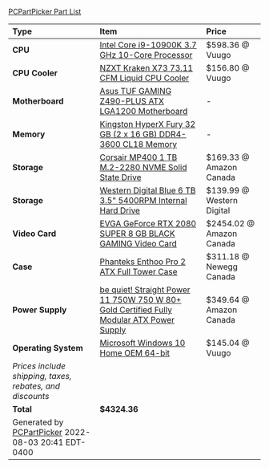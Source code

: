 [PCPartPicker Part List](https://ca.pcpartpicker.com/list/YsjBzf)

Type|Item|Price
:----|:----|:----
**CPU** | [Intel Core i9-10900K 3.7 GHz 10-Core Processor](https://ca.pcpartpicker.com/product/cwFKHx/intel-core-i9-10900k-37-ghz-10-core-processor-bx8070110900k) | $598.36 @ Vuugo 
**CPU Cooler** | [NZXT Kraken X73 73.11 CFM Liquid CPU Cooler](https://ca.pcpartpicker.com/product/vfVG3C/nzxt-kraken-x73-7311-cfm-liquid-cpu-cooler-rl-krx73-01) | $156.80 @ Vuugo 
**Motherboard** | [Asus TUF GAMING Z490-PLUS ATX LGA1200 Motherboard](https://ca.pcpartpicker.com/product/CjK2FT/asus-tuf-gaming-z490-plus-atx-lga1200-motherboard-tuf-gaming-z490-plus) |-
**Memory** | [Kingston HyperX Fury 32 GB (2 x 16 GB) DDR4-3600 CL18 Memory](https://ca.pcpartpicker.com/product/n3qBD3/kingston-hyperx-fury-32-gb-2-x-16-gb-ddr4-3600-cl18-memory-hx436c18fb4k232) |-
**Storage** | [Corsair MP400 1 TB M.2-2280 NVME Solid State Drive](https://ca.pcpartpicker.com/product/PrkgXL/corsair-mp400-1-tb-m2-2280-nvme-solid-state-drive-cssd-f1000gbmp400) | $169.33 @ Amazon Canada 
**Storage** | [Western Digital Blue 6 TB 3.5" 5400RPM Internal Hard Drive](https://ca.pcpartpicker.com/product/Z2HRsY/western-digital-blue-6-tb-35-5400rpm-internal-hard-drive-wd60ezaz) | $139.99 @ Western Digital 
**Video Card** | [EVGA GeForce RTX 2080 SUPER 8 GB BLACK GAMING Video Card](https://ca.pcpartpicker.com/product/fpbCmG/evga-geforce-rtx-2080-super-8-gb-black-gaming-video-card-08g-p4-3081-kr) | $2454.02 @ Amazon Canada 
**Case** | [Phanteks Enthoo Pro 2 ATX Full Tower Case](https://ca.pcpartpicker.com/product/gQWBD3/phanteks-enthoo-pro-2-atx-full-tower-case-ph-es620ptg_dbk01) | $311.18 @ Newegg Canada 
**Power Supply** | [be quiet! Straight Power 11 750W 750 W 80+ Gold Certified Fully Modular ATX Power Supply](https://ca.pcpartpicker.com/product/9htQzy/be-quiet-straight-power-11-750w-80-gold-certified-fully-modular-atx-power-supply-bn283) | $349.64 @ Amazon Canada 
**Operating System** | [Microsoft Windows 10 Home OEM 64-bit](https://ca.pcpartpicker.com/product/wtgPxr/microsoft-os-kw900140) | $145.04 @ Vuugo 
 | *Prices include shipping, taxes, rebates, and discounts* |
 | **Total** | **$4324.36**
 | Generated by [PCPartPicker](https://pcpartpicker.com) 2022-08-03 20:41 EDT-0400 |
